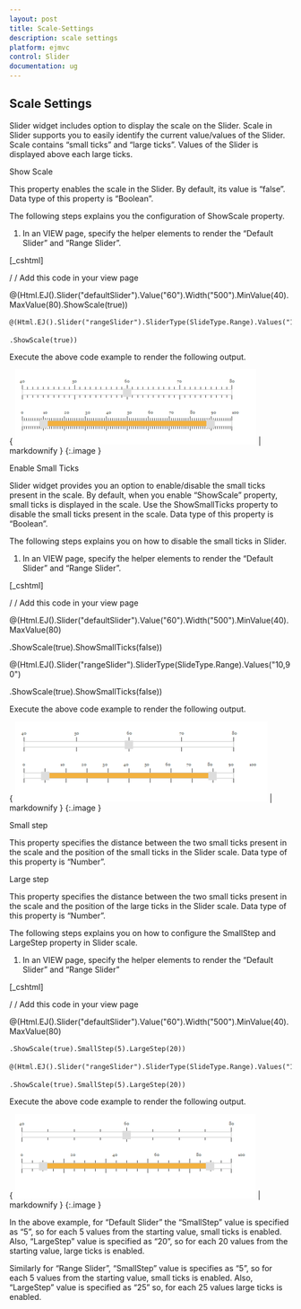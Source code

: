 ```yaml
---
layout: post
title: Scale-Settings
description: scale settings
platform: ejmvc
control: Slider
documentation: ug
---
```


## Scale Settings

Slider widget includes option to display the scale on the Slider. Scale in Slider supports you to easily identify the current value/values of the Slider. Scale contains “small ticks” and “large ticks”. Values of the Slider is displayed above each large ticks.

Show Scale

This property enables the scale in the Slider. By default, its value is “false”. Data type of this property is “Boolean”.

The following steps explains you the configuration of ShowScale property.

1. In an VIEW page, specify the helper elements to render the “Default Slider” and “Range Slider”.





[_cshtml]

/ / Add this code in your view page

@(Html.EJ().Slider("defaultSlider").Value("60").Width("500").MinValue(40).MaxValue(80).ShowScale(true))



    @(Html.EJ().Slider("rangeSlider").SliderType(SlideType.Range).Values("10,90")

    .ShowScale(true))

Execute the above code example to render the following output.

{ ![C:/Users/Gopal Lakshmanan/Desktop/dialog concept and features/sliderscale.PNG](Scale-Settings_images/Scale-Settings_img1.png) | markdownify }
{:.image }


Enable Small Ticks

Slider widget provides you an option to enable/disable the small ticks present in the scale. By default, when you enable “ShowScale” property, small ticks is displayed in the scale. Use the ShowSmallTicks property to disable the small ticks present in the scale. Data type of this property is “Boolean”.

The following steps explains you on how to disable the small ticks in Slider.

1. In an VIEW page, specify the helper elements to render the “Default Slider” and “Range Slider”.

[_cshtml]

/ / Add this code in your view page

@(Html.EJ().Slider("defaultSlider").Value("60").Width("500").MinValue(40).MaxValue(80)

.ShowScale(true).ShowSmallTicks(false))



@(Html.EJ().Slider("rangeSlider").SliderType(SlideType.Range).Values("10,90")

.ShowScale(true).ShowSmallTicks(false))





Execute the above code example to render the following output.


{ ![C:/Users/Gopal Lakshmanan/Desktop/dialog concept and features/slidersmall.PNG](Scale-Settings_images/Scale-Settings_img2.png) | markdownify }
{:.image }


Small step

This property specifies the distance between the two small ticks present in the scale and the position of the small ticks in the Slider scale. Data type of this property is “Number”.

Large step

This property specifies the distance between the two small ticks present in the scale and the position of the large ticks in the Slider scale. Data type of this property is “Number”.

The following steps explains you on how to configure the SmallStep and LargeStep property in Slider scale.

1. In an VIEW page, specify the helper elements to render the “Default Slider” and “Range Slider”

[_cshtml]

/ / Add this code in your view page

@(Html.EJ().Slider("defaultSlider").Value("60").Width("500").MinValue(40).MaxValue(80)

    .ShowScale(true).SmallStep(5).LargeStep(20))

    @(Html.EJ().Slider("rangeSlider").SliderType(SlideType.Range).Values("10,90")

    .ShowScale(true).SmallStep(5).LargeStep(20))



Execute the above code example to render the following output.


{ ![C:/Users/Gopal Lakshmanan/Desktop/dialog concept and features/sliderlarge.PNG](Scale-Settings_images/Scale-Settings_img3.png) | markdownify }
{:.image }


In the above example, for “Default Slider” the “SmallStep” value is specified as “5”, so for each 5 values from the starting value, small ticks is enabled. Also, “LargeStep” value is specified as “20”, so for each 20 values from the starting value, large ticks is enabled.

Similarly for “Range Slider”, “SmallStep” value is specifies as “5”, so for each 5 values from the starting value, small ticks is enabled. Also, “LargeStep” value is specified as “25” so, for each 25 values large ticks is enabled.

